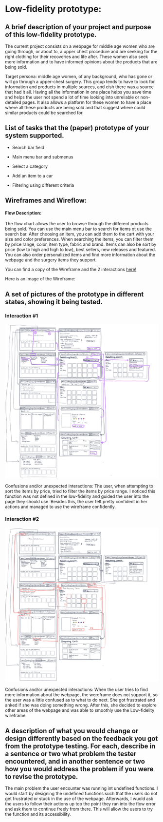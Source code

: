 # Low-fidelity prototype:

## A brief description of your project and purpose of this low-fidelity prototype.
The current project consists on a webpage for middle age women who are going through, or about to, a upper chest procedure and are seeking for the right clothing for their recoveries and life after. These women also seek more information and to have informed opinions about the products that are being sold.

Target persona: middle age women, of any background, who has gone or will go through a upper-chest surgery. This group tends to have to look for information and products in multiple sources, and eish there was a source that had it all. Having all the information in one place helps you save time and helps the user not spend a lot of time looking into unreliable or non-detailed pages. It also allows a platform for these women to have a place where all these products are being sold and that suggest where could similar products could be searched for.

## List of tasks that the (paper) prototype of your system supported.
- Search bar field

- Main menu bar and submenus

- Select a category

- Add an item to a car

- Filtering using different criteria

## Wireframes and Wireflow:
#### Flow Description: #### 
The flow chart allows the user to browse through the different products being sold. You can use the main menu bar to search for items ot use the search bar. After choosing an item, you can add them to the cart with your size and color preferences. When searching the items, you can filter them by price range, color, item type, fabric and brand. Items can also be sort by price (low to high and high to low), best sellers, new releases and featured. You can also order personalized items and find more information about the webpage and the surgery items they support.

You can find a copy of the Wireframe and the 2 interactions [here!](https://freehand.invisionapp.com/freehand/document/N1dYUuXmA)

Here is an image of the Wireframe:
[](lpf1.png)


## A set of pictures of the prototype in different states, showing it being tested.

### Interaction #1

![](lfp2.png)

Confusions and/or unexpected interactions:
The user, when attempting to sort the items by price, tried to filter the items by price range. I noticed this function was not defined in the low-fidelity and guided the user into the page they should use. Besides this, the user felt pretty confident in her actions and managed to use the wireframe confidently.

### Interaction #2

![](lfp3.png)

Confusions and/or unexpected interactions:
When the user tries to find more information about the webpage, the wereframe does not support it, so the user was a little confused as to what to do next. She got frustrated and anked if she was doing something wrong. After this, she decided to explore other areas of the webpage and was able to smoothly use the Low-fidelity wireframe.

## A description of what you would change or design differently based on the feedback you got from the prototype testing. For each, describe in a sentence or two what problem the tester encountered, and in another sentence or two how you would address the problem if you were to revise the prototype.

The main problem the user encounter was running int undefined functions. I would start by designing the undefined functions such that the users do not get frustrated or stuck in the use of the webpage. Afterwards, I wuold ask the users to follow their actions up top the point they ran into the flow error and ask them to continue freely from there. This will allow the users to try the function and its accessibility.
